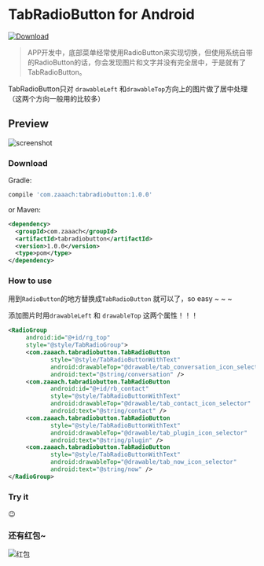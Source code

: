 # TabRadioButton for Android

[ ![Download](https://api.bintray.com/packages/zaaach/maven/TabRadioButton/images/download.svg) ](https://bintray.com/zaaach/maven/TabRadioButton/_latestVersion)

>   APP开发中，底部菜单经常使用RadioButton来实现切换，但使用系统自带的RadioButton的话，你会发现图片和文字并没有完全居中，于是就有了TabRadioButton。

TabRadioButton只对 `drawableLeft` 和`drawableTop`方向上的图片做了居中处理（这两个方向一般用的比较多）

## Preview

![screenshot](https://github.com/zaaach/TabRadioButton/raw/master/art/screen.jpg)

### Download

Gradle:
```gradle
compile 'com.zaaach:tabradiobutton:1.0.0'
```

or Maven:
```xml
<dependency>
  <groupId>com.zaaach</groupId>
  <artifactId>tabradiobutton</artifactId>
  <version>1.0.0</version>
  <type>pom</type>
</dependency>
```

### How to use

用到`RadioButton`的地方替换成`TabRadioButton` 就可以了，so easy ~ ~ ~

添加图片时用`drawableLeft` 和 `drawableTop` 这两个属性！！！

```xml
<RadioGroup
     android:id="@+id/rg_top"
     style="@style/TabRadioGroup">
     <com.zaaach.tabradiobutton.TabRadioButton
     		style="@style/TabRadioButtonWithText"
     		android:drawableTop="@drawable/tab_conversation_icon_selector"
     		android:text="@string/conversation" />
     <com.zaaach.tabradiobutton.TabRadioButton
          	android:id="@+id/rb_contact"
            style="@style/TabRadioButtonWithText"
            android:drawableTop="@drawable/tab_contact_icon_selector"
            android:text="@string/contact" />
     <com.zaaach.tabradiobutton.TabRadioButton
            style="@style/TabRadioButtonWithText"
            android:drawableTop="@drawable/tab_plugin_icon_selector"
            android:text="@string/plugin" />
     <com.zaaach.tabradiobutton.TabRadioButton
            style="@style/TabRadioButtonWithText"
            android:drawableTop="@drawable/tab_now_icon_selector"
            android:text="@string/now" />
</RadioGroup>
```
### Try it

:wink:

### 还有红包~
![红包](https://github.com/zaaach/CityPicker/blob/city-picker/art/1514356638768.jpg)